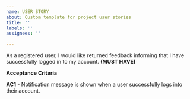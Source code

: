 ```yaml
---
name: USER STORY
about: Custom template for project user stories
title: ''
labels: ''
assignees: ''

---
```


As a registered user, I would like returned feedback informing that I have successfully logged in to my account. **(MUST HAVE)**

**Acceptance Criteria**

**AC1** - Notification message is shown when a user successfully logs into their account.
